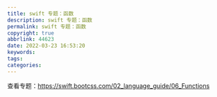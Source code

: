 ```yaml
---
title: swift 专题：函数
description: swift 专题：函数
permalink: swift 专题：函数
copyright: true
abbrlink: 44623
date: 2022-03-23 16:53:20
keywords:
tags:
categories:
---
```


查看专题：https://swift.bootcss.com/02_language_guide/06_Functions
